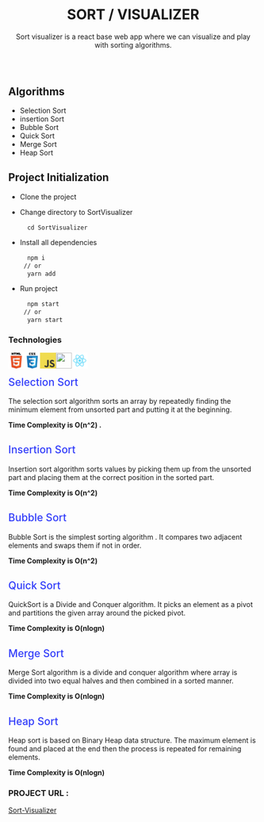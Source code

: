 <div align="center" style="height: 130px">

<h1 align="center">  SORT / VISUALIZER </h1>
Sort visualizer is a react base web app where we can visualize and play with sorting algorithms.

</div>

## Algorithms

- Selection Sort
- insertion Sort
- Bubble Sort
- Quick Sort
- Merge Sort
- Heap Sort


## Project Initialization

- Clone the project

- Change directory to SortVisualizer

        cd SortVisualizer

- Install all dependencies

        npm i
       // or
        yarn add

- Run project

        npm start
       // or
        yarn start

### Technologies

<img align="left" height="32" width="32" src="https://raw.githubusercontent.com/github/explore/80688e429a7d4ef2fca1e82350fe8e3517d3494d/topics/html/html.png" />

<img align="left" height="32" width="32" src="https://raw.githubusercontent.com/github/explore/80688e429a7d4ef2fca1e82350fe8e3517d3494d/topics/css/css.png" />

<img align="left" height="32" width="32" src="https://raw.githubusercontent.com/github/explore/80688e429a7d4ef2fca1e82350fe8e3517d3494d/topics/javascript/javascript.png" />

<img align="left" height="32" width="32" src="https://brandeps.com/icon-download/J/Jss-icon-vector-01.svg" />

<img align="left" height="32" width="32" src="https://raw.githubusercontent.com/github/explore/80688e429a7d4ef2fca1e82350fe8e3517d3494d/topics/react/react.png" />

<br>


<div>

<h2 style="color: #323dfa; font-weight:500"> Selection Sort </h2>
<p>
The selection sort algorithm sorts an array by repeatedly finding the minimum element from unsorted part and putting it at the beginning.

**Time Complexity is O(n^2) .**

</p>

</div>

<div>

<h2 style="color: #323dfa; font-weight:500"> Insertion Sort </h2>
<p>
Insertion sort algorithm sorts values by picking them up from the unsorted part and placing them at the correct position in the sorted part.

**Time Complexity is O(n^2)**

</p>

</div>

<div>

<h2 style="color: #323dfa; font-weight:500"> Bubble Sort </h2>
<p>
Bubble Sort is the simplest sorting algorithm . It compares two adjacent elements and swaps them if not in order.

**Time Complexity is O(n^2)**

</p>

</div>

<div>

<h2 style="color: #323dfa; font-weight:500"> Quick Sort </h2>
<p>
QuickSort is a Divide and Conquer algorithm. It picks an element as a pivot and partitions the given array around the picked pivot.
        
**Time Complexity is O(nlogn)**

</p>

</div>

<div>

<h2 style="color: #323dfa; font-weight:500"> Merge Sort </h2>
<p>
Merge Sort algorithm is a divide and conquer algorithm where array is divided into two equal halves and then combined in a sorted manner.
 
**Time Complexity is O(nlogn)**

</p>

</div>

<div>

<h2 style="color: #323dfa; font-weight:500"> Heap Sort </h2>
<p>
Heap sort is based on Binary Heap data structure. The maximum element is found and placed at the end then the process is repeated for remaining elements.
 
**Time Complexity is O(nlogn)**

</p>

</div>


### PROJECT URL :

<a href="https://shane1004.github.io/sort-visualizer/">Sort-Visualizer</a>

